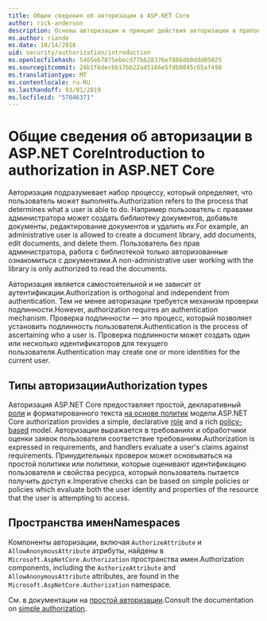 ```yaml
---
title: Общие сведения об авторизации в ASP.NET Core
author: rick-anderson
description: Основы авторизации и принцип действия авторизации в приложениях ASP.NET Core.
ms.author: riande
ms.date: 10/14/2016
uid: security/authorization/introduction
ms.openlocfilehash: 5465eb7875ebecd77b628376ef886db0ddd05025
ms.sourcegitcommit: 24b1f6decbb17bb22a45166e5fdb0845c65af498
ms.translationtype: MT
ms.contentlocale: ru-RU
ms.lasthandoff: 03/01/2019
ms.locfileid: "57046371"
---
```

# <a name="introduction-to-authorization-in-aspnet-core"></a><span data-ttu-id="f5f4f-103">Общие сведения об авторизации в ASP.NET Core</span><span class="sxs-lookup"><span data-stu-id="f5f4f-103">Introduction to authorization in ASP.NET Core</span></span>

<a name="security-authorization-introduction"></a>

<span data-ttu-id="f5f4f-104">Авторизация подразумевает набор процессу, который определяет, что пользователь может выполнять.</span><span class="sxs-lookup"><span data-stu-id="f5f4f-104">Authorization refers to the process that determines what a user is able to do.</span></span> <span data-ttu-id="f5f4f-105">Например пользователь с правами администратора может создать библиотеку документов, добавьте документы, редактирование документов и удалить их.</span><span class="sxs-lookup"><span data-stu-id="f5f4f-105">For example, an administrative user is allowed to create a document library, add documents, edit documents, and delete them.</span></span> <span data-ttu-id="f5f4f-106">Пользователь без прав администратора, работа с библиотекой только авторизованные ознакомиться с документами.</span><span class="sxs-lookup"><span data-stu-id="f5f4f-106">A non-administrative user working with the library is only authorized to read the documents.</span></span>

<span data-ttu-id="f5f4f-107">Авторизация является самостоятельной и не зависит от аутентификации.</span><span class="sxs-lookup"><span data-stu-id="f5f4f-107">Authorization is orthogonal and independent from authentication.</span></span> <span data-ttu-id="f5f4f-108">Тем не менее авторизации требуется механизм проверки подлинности.</span><span class="sxs-lookup"><span data-stu-id="f5f4f-108">However, authorization requires an authentication mechanism.</span></span> <span data-ttu-id="f5f4f-109">Проверка подлинности — это процесс, который позволяет установить подлинность пользователя.</span><span class="sxs-lookup"><span data-stu-id="f5f4f-109">Authentication is the process of ascertaining who a user is.</span></span> <span data-ttu-id="f5f4f-110">Проверка подлинности может создать один или несколько идентификаторов для текущего пользователя.</span><span class="sxs-lookup"><span data-stu-id="f5f4f-110">Authentication may create one or more identities for the current user.</span></span>

## <a name="authorization-types"></a><span data-ttu-id="f5f4f-111">Типы авторизации</span><span class="sxs-lookup"><span data-stu-id="f5f4f-111">Authorization types</span></span>

<span data-ttu-id="f5f4f-112">Авторизация ASP.NET Core предоставляет простой, декларативный [роли](xref:security/authorization/roles) и форматированного текста [на основе политик](xref:security/authorization/policies) модели.</span><span class="sxs-lookup"><span data-stu-id="f5f4f-112">ASP.NET Core authorization provides a simple, declarative [role](xref:security/authorization/roles) and a rich [policy-based](xref:security/authorization/policies) model.</span></span> <span data-ttu-id="f5f4f-113">Авторизации выражается в требованиях и обработчики оценки заявок пользователя соответствие требованиям.</span><span class="sxs-lookup"><span data-stu-id="f5f4f-113">Authorization is expressed in requirements, and handlers evaluate a user's claims against requirements.</span></span> <span data-ttu-id="f5f4f-114">Принудительных проверок может основываться на простой политики или политики, которые оценивают идентификацию пользователя и свойства ресурса, который пользователь пытается получить доступ к.</span><span class="sxs-lookup"><span data-stu-id="f5f4f-114">Imperative checks can be based on simple policies or policies which evaluate both the user identity and properties of the resource that the user is attempting to access.</span></span>

## <a name="namespaces"></a><span data-ttu-id="f5f4f-115">Пространства имен</span><span class="sxs-lookup"><span data-stu-id="f5f4f-115">Namespaces</span></span>

<span data-ttu-id="f5f4f-116">Компоненты авторизации, включая `AuthorizeAttribute` и `AllowAnonymousAttribute` атрибуты, найдены в `Microsoft.AspNetCore.Authorization` пространства имен.</span><span class="sxs-lookup"><span data-stu-id="f5f4f-116">Authorization components, including the `AuthorizeAttribute` and `AllowAnonymousAttribute` attributes, are found in the `Microsoft.AspNetCore.Authorization` namespace.</span></span>

<span data-ttu-id="f5f4f-117">См. в документации на [простой авторизации](xref:security/authorization/simple).</span><span class="sxs-lookup"><span data-stu-id="f5f4f-117">Consult the documentation on [simple authorization](xref:security/authorization/simple).</span></span>
